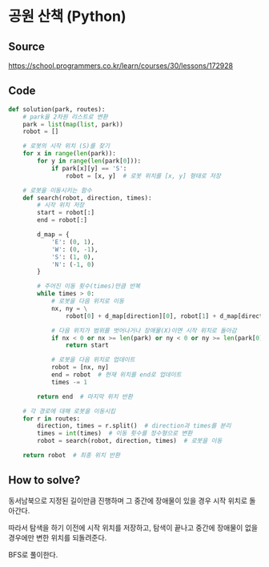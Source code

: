 # 공원 산책 (Python)

## Source

https://school.programmers.co.kr/learn/courses/30/lessons/172928

## Code

```python
def solution(park, routes):
    # park을 2차원 리스트로 변환
    park = list(map(list, park))
    robot = []

    # 로봇의 시작 위치 (S)를 찾기
    for x in range(len(park)):
        for y in range(len(park[0])):
            if park[x][y] == 'S':
                robot = [x, y]  # 로봇 위치를 [x, y] 형태로 저장

    # 로봇을 이동시키는 함수
    def search(robot, direction, times):
        # 시작 위치 저장
        start = robot[:]
        end = robot[:]

        d_map = {
            'E': (0, 1),
            'W': (0, -1),
            'S': (1, 0),
            'N': (-1, 0)
        }

        # 주어진 이동 횟수(times)만큼 반복
        while times > 0:
            # 로봇을 다음 위치로 이동
            nx, ny = \
                robot[0] + d_map[direction][0], robot[1] + d_map[direction][1]

            # 다음 위치가 범위를 벗어나거나 장애물(X)이면 시작 위치로 돌아감
            if nx < 0 or nx >= len(park) or ny < 0 or ny >= len(park[0]) or park[nx][ny] == "X":
                return start

            # 로봇을 다음 위치로 업데이트
            robot = [nx, ny]
            end = robot  # 현재 위치를 end로 업데이트
            times -= 1

        return end  # 마지막 위치 반환

    # 각 경로에 대해 로봇을 이동시킴
    for r in routes:
        direction, times = r.split()  # direction과 times를 분리
        times = int(times)  # 이동 횟수를 정수형으로 변환
        robot = search(robot, direction, times)  # 로봇을 이동

    return robot  # 최종 위치 반환
```

## How to solve?

동서남북으로 지정된 길이만큼 진행하며 그 중간에 장애물이 있을 경우 시작 위치로 돌아간다.

따라서 탐색을 하기 이전에 시작 위치를 저장하고, 탐색이 끝나고 중간에 장애물이 없을 경우에만 변한 위치를 되돌려준다.

BFS로 풀이한다.
